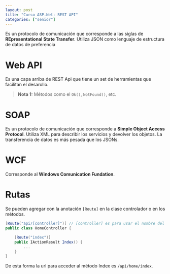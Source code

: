 ```yaml
---
layout: post
title: "Curso ASP.Net: REST API"
categories: ["senior"]
---
```


Es un protocolo de comunicación<!--more--> que corresponde a las siglas de **REpresentational State Transfer**. Utiliza JSON como lenguaje de estructura de datos de preferencia

# Web API

Es una capa arriba de REST Api que tiene un set de herramientas que facilitan el desarollo.

> **Nota 1:** Métodos como el `Ok()`, `NotFound()`, etc.

# SOAP

Es un protocolo de comunicación que corresponde a **Simple Object Access Protocol**. Utiliza XML para describir los servicios y devolver los objetos. La transferencia de datos es más pesada que los JSONs.

# WCF

Corresponde al **Windows Comunication Fundation**.

# Rutas

Se pueden agregar con la anotación `[Route]` en la clase controlador o en los métodos.

```csharp
[Route("api/[controller]")] // [controller] es para usar el nombre del controller (sin la palabra controller)
public class HomeController {

    [Route("index")]
    public IActionResult Index() {
        ...
    }
}
```

De esta forma la url para acceder al método Index es `/api/home/index`.
